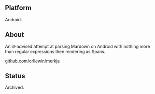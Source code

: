 ## Platform

Android.

## About

An ill-advised attempt at parsing Mardown on Android with nothing more than regular expressions then rendering as Spans.

[github.com/orllewin/merkja](https://github.com/orllewin/merkja)



## Status

Archived.